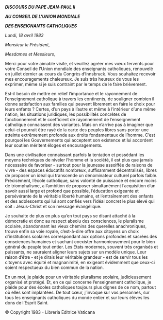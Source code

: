 ***DISCOURS DU PAPE JEAN-PAUL II***

***AU CONSEIL DE L'UNION MONDIALE***

***DES ENSEIGNANTS CATHOLIQUES***

*Lundi, 18 avril 1983*

*Monsieur le Président,*

*Mesdames et Messieurs,*

Merci pour votre aimable visite, et veuillez agréer mes vœux fervents pour votre Conseil de l’Union mondiale des enseignants catholiques, renouvelé en juillet dernier au cours du Congrès d’Innsbruck. Vous souhaitez recevoir mes encouragements chaleureux. Je suis très heureux de vous les exprimer, même si je suis contraint par le temps de le faire brièvement.

Est-il besoin de mettre en relief l’importance et le rayonnement de l’enseignement catholique à travers les continents, de souligner combien il donne satisfaction aux familles qui peuvent librement en faire le choix pour leurs enfants ? Certes, d’un pays à l’autre et même à l’intérieur d’une même nation, les situations juridiques, les possibilités concrètes de fonctionnement et le coefficient de rayonnement de l’enseignement catholique connaissent des variantes. Mais on n’arrive pas à imaginer que celui-ci pourrait être rayé de la carte des peuples libres sans porter une atteinte extrêmement profonde aux droits fondamentaux de l’homme. C’est pourquoi les Gouvernements qui acceptent son existence et lui accordent leur soutien méritent éloges et encouragements.

Dans une civilisation connaissant parfois la tentation et possédant les moyens techniques de niveler l’homme et la société, il est plus que jamais nécessaire de favoriser - surtout pour la jeunesse assoiffée de raisons de vivre - des espaces éducatifs nombreux, suffisamment décentralisés, libres de proposer un idéal qui transcende un dénominateur culturel parfois faible. Précisément, l’école catholique, sans volonté de puissance et encore moins de triomphalisme, a l’ambition de proposer simultanément l’acquisition d’un savoir aussi large et profond que possible, l’éducation exigeante et persévérante de la véritable liberté humaine, et l’entraînement des enfants et des adolescents qui lui sont confiés vers l’idéal concret le plus élevé qui soit : Jésus-Christ et son message évangélique.

Je souhaite de plus en plus qu’en tout pays se disant attaché à la démocratie et donc au respect absolu des consciences, le pluralisme scolaire, abandonnant les vieux chemins des querelles anachroniques, trouve enfin sa voie royale, c’est-à-dire offre aux citoyens un choix d’institutions scolaires correspondant aux options profondes et sacrées des consciences humaines et sachant coexister harmonieusement pour le bien général du peuple tout entier. Les Etats modernes, souvent très organisés et puissants, ne sauraient aligner leurs sujets sur un modèle unique. Leur raison d’être - et je dirais leur véritable grandeur - est de servir tous les citoyens avec équité et magnanimité, en exigeant évidemment que ceux-ci soient respectueux du bien commun de la nation.

En un mot, je plaide pour un véritable pluralisme scolaire, judicieusement organisé et protégé. Et, en ce qui concerne l’enseignement catholique, je plaide pour des écoles catholiques toujours plus dignes de ce nom, partout où elles sont implantées. De tout cœur, j’invoque sur vos personnes, sur tous les enseignants catholiques du monde entier et sur leurs élèves les dons de l’Esprit Saint.

© Copyright 1983 - Libreria Editrice Vaticana
